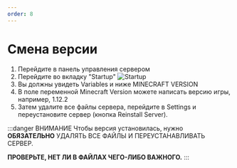 ```yaml
---
order: 8
---
```


# Смена версии

1. Перейдите в панель управления сервером
2. Перейдите во вкладку "Startup"
![Startup](/minecraft/startup-version.png)
3. Вы должны увидеть Variables и ниже MINECRAFT VERSION
4. В поле переменной Minecraft Version можете написать версию игры, например, 1.12.2
5. Затем удалите все файлы сервера, перейдите в Settings и переустановите сервер (кнопка Reinstall Server).

:::danger ВНИМАНИЕ
Чтобы версия установилась, нужно **ОБЯЗАТЕЛЬНО** УДАЛЯТЬ ВСЕ ФАЙЛЫ И ПЕРЕУСТАНАВЛИВАТЬ СЕРВЕР.

**ПРОВЕРЬТЕ, НЕТ ЛИ В ФАЙЛАХ ЧЕГО-ЛИБО ВАЖНОГО.**
:::
